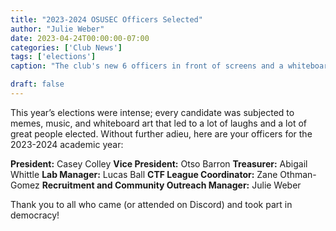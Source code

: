 ```yaml
---
title: "2023-2024 OSUSEC Officers Selected"
author: "Julie Weber"
date: 2023-04-24T00:00:00-07:00
categories: ['Club News']
tags: ['elections']
caption: "The club's new 6 officers in front of screens and a whiteboard"

draft: false
---
```


This year’s elections were intense; every candidate was subjected to memes, music, and whiteboard art that led to a lot of laughs and a lot of great people elected. Without further adieu, here are your officers for the 2023-2024 academic year:

**President:** Casey Colley
**Vice President:** Otso Barron
**Treasurer:** Abigail Whittle
**Lab Manager:** Lucas Ball
**CTF League Coordinator:** Zane Othman-Gomez
**Recruitment and Community Outreach Manager:** Julie Weber

Thank you to all who came (or attended on Discord) and took part in democracy!
